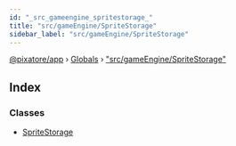 ```yaml
---
id: "_src_gameengine_spritestorage_"
title: "src/gameEngine/SpriteStorage"
sidebar_label: "src/gameEngine/SpriteStorage"
---
```


[@pixatore/app](../index.md) › [Globals](../globals.md) › ["src/gameEngine/SpriteStorage"](_src_gameengine_spritestorage_.md)

## Index

### Classes

* [SpriteStorage](../classes/_src_gameengine_spritestorage_.spritestorage.md)
